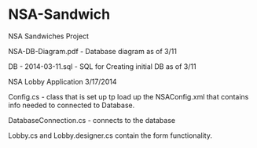 NSA-Sandwich
============

NSA Sandwiches Project

NSA-DB-Diagram.pdf   - Database diagram as of 3/11

DB - 2014-03-11.sql  - SQL for Creating initial DB as of 3/11

NSA Lobby Application   3/17/2014
  
  Config.cs - class that is set up tp load up the NSAConfig.xml that contains info needed to connected to Database.
  
  DatabaseConnection.cs  - connects to the database
  
  Lobby.cs and Lobby.designer.cs contain the form functionality.